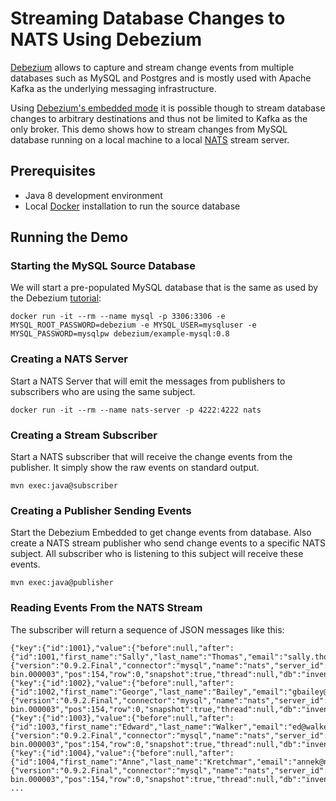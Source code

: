 # Streaming Database Changes to NATS Using Debezium

[Debezium](http://debezium.io/) allows to capture and stream change events from multiple databases such as MySQL and Postgres and is mostly used with Apache Kafka as the underlying messaging infrastructure.

Using [Debezium's embedded mode](http://debezium.io/docs/embedded/) it is possible though to stream database changes to arbitrary destinations and thus not be limited to Kafka as the only broker.
This demo shows how to stream changes from MySQL database running on a local machine to a local [NATS](https://nats.io) stream server.

## Prerequisites

* Java 8 development environment
* Local [Docker](https://www.docker.com/) installation to run the source database

## Running the Demo

### Starting the MySQL Source Database

We will start a pre-populated MySQL database that is the same as used by the Debezium [tutorial](http://debezium.io/docs/tutorial/):

```
docker run -it --rm --name mysql -p 3306:3306 -e MYSQL_ROOT_PASSWORD=debezium -e MYSQL_USER=mysqluser -e MYSQL_PASSWORD=mysqlpw debezium/example-mysql:0.8
```

### Creating a NATS Server

Start a NATS Server that will emit the messages from publishers to subscribers who are using the same subject.

```
docker run -it --rm --name nats-server -p 4222:4222 nats
```

### Creating a Stream Subscriber

Start a NATS subscriber that will receive the change events from the publisher. It simply show the raw events on standard output.

```
mvn exec:java@subscriber
```

### Creating a Publisher Sending Events

Start the Debezium Embedded to get change events from database. Also create a NATS stream publisher who send change events to a specific NATS subject. All subscriber who is listening to this subject will receive these events.

```
mvn exec:java@publisher
```

### Reading Events From the NATS Stream

The subscriber will return a sequence of JSON messages like this:

```
{"key":{"id":1001},"value":{"before":null,"after":{"id":1001,"first_name":"Sally","last_name":"Thomas","email":"sally.thomas@acme.com"},"source":{"version":"0.9.2.Final","connector":"mysql","name":"nats","server_id":0,"ts_sec":0,"gtid":null,"file":"mysql-bin.000003","pos":154,"row":0,"snapshot":true,"thread":null,"db":"inventory","table":"customers","query":null},"op":"c","ts_ms":1553145497879}}
{"key":{"id":1002},"value":{"before":null,"after":{"id":1002,"first_name":"George","last_name":"Bailey","email":"gbailey@foobar.com"},"source":{"version":"0.9.2.Final","connector":"mysql","name":"nats","server_id":0,"ts_sec":0,"gtid":null,"file":"mysql-bin.000003","pos":154,"row":0,"snapshot":true,"thread":null,"db":"inventory","table":"customers","query":null},"op":"c","ts_ms":1553145497879}}
{"key":{"id":1003},"value":{"before":null,"after":{"id":1003,"first_name":"Edward","last_name":"Walker","email":"ed@walker.com"},"source":{"version":"0.9.2.Final","connector":"mysql","name":"nats","server_id":0,"ts_sec":0,"gtid":null,"file":"mysql-bin.000003","pos":154,"row":0,"snapshot":true,"thread":null,"db":"inventory","table":"customers","query":null},"op":"c","ts_ms":1553145497879}}
{"key":{"id":1004},"value":{"before":null,"after":{"id":1004,"first_name":"Anne","last_name":"Kretchmar","email":"annek@noanswer.org"},"source":{"version":"0.9.2.Final","connector":"mysql","name":"nats","server_id":0,"ts_sec":0,"gtid":null,"file":"mysql-bin.000003","pos":154,"row":0,"snapshot":true,"thread":null,"db":"inventory","table":"customers","query":null},"op":"c","ts_ms":1553145497879}}
...
```
